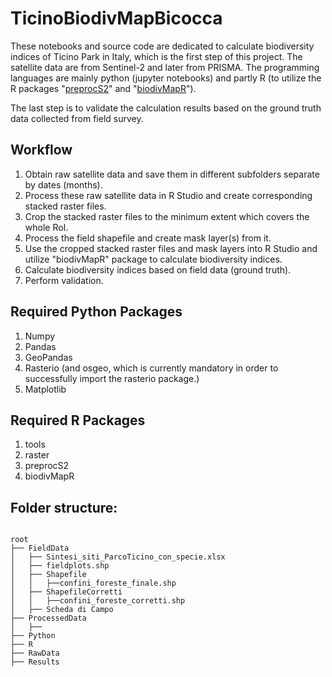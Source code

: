# TicinoBiodivMapBicocca

These notebooks and source code are dedicated to calculate biodiversity indices of Ticino Park in Italy, which is the first step of this project. The satellite data are from Sentinel-2 and later from PRISMA. The programming languages are mainly python (jupyter notebooks) and partly R (to utilize the R packages "[preprocS2](https://github.com/jbferet/preprocs2)" and "[biodivMapR](https://github.com/jbferet/biodivMapR)"). 

The last step is to validate the calculation results based on the ground truth data collected from field survey. 

## Workflow

1. Obtain raw satellite data and save them in different subfolders separate by dates (months).
2. Process these raw satellite data in R Studio and create corresponding stacked raster files.
3. Crop the stacked raster files to the minimum extent which covers the whole RoI.
4. Process the field shapefile and create mask layer(s) from it.
5. Use the cropped stacked raster files and mask layers into R Studio and utilize "biodivMapR" package to calculate biodiversity indices.
6. Calculate biodiversity indices based on field data (ground truth).
7. Perform validation. 

## Required Python Packages

1. Numpy
2. Pandas
3. GeoPandas
4. Rasterio (and osgeo, which is currently mandatory in order to successfully import the rasterio package.)
5. Matplotlib

## Required R Packages

1. tools
2. raster
3. preprocS2
4. biodivMapR

## Folder structure: 

```

root
├── FieldData
│   ├── Sintesi_siti_ParcoTicino_con_specie.xlsx
│   ├── fieldplots.shp
│   ├── Shapefile
│   │   ├──confini_foreste_finale.shp
│   ├── ShapefileCorretti
│   │   ├──confini_foreste_corretti.shp
│   ├── Scheda di Campo
├── ProcessedData
│   ├──
├── Python
├── R
├── RawData
├── Results
```

